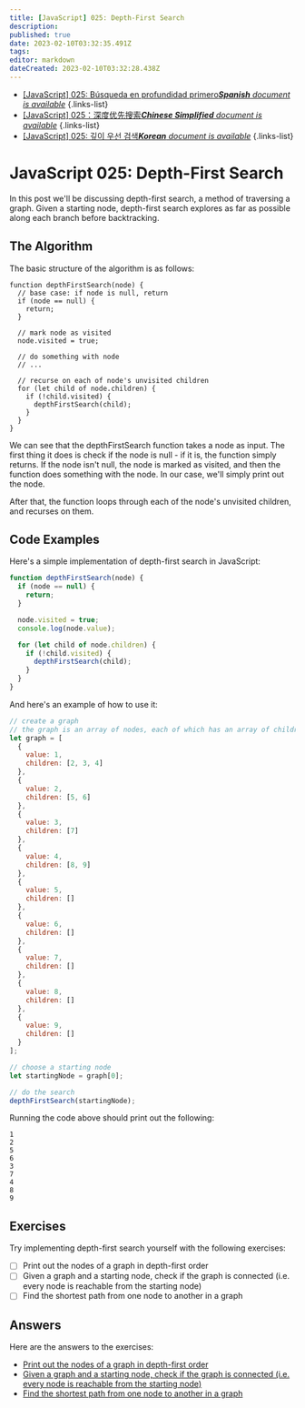 ```yaml
---
title: [JavaScript] 025: Depth-First Search
description: 
published: true
date: 2023-02-10T03:32:35.491Z
tags: 
editor: markdown
dateCreated: 2023-02-10T03:32:28.438Z
---
```


- [[JavaScript] 025: Búsqueda en profundidad primero***Spanish** document is available*](/es/Knowledge-base/Algorithm/javascript-025-depth-first-search)
{.links-list}
- [[JavaScript] 025：深度优先搜索***Chinese Simplified** document is available*](/zh/Knowledge-base/Algorithm/javascript-025-depth-first-search)
{.links-list}
- [[JavaScript] 025: 깊이 우선 검색***Korean** document is available*](/ko/Knowledge-base/Algorithm/javascript-025-depth-first-search)
{.links-list}


# JavaScript 025: Depth-First Search

In this post we'll be discussing depth-first search, a method of traversing a graph. Given a starting node, depth-first search explores as far as possible along each branch before backtracking.

## The Algorithm

The basic structure of the algorithm is as follows:

```
function depthFirstSearch(node) {
  // base case: if node is null, return
  if (node == null) {
    return;
  }

  // mark node as visited
  node.visited = true;

  // do something with node
  // ...

  // recurse on each of node's unvisited children
  for (let child of node.children) {
    if (!child.visited) {
      depthFirstSearch(child);
    }
  }
}
```

We can see that the depthFirstSearch function takes a node as input. The first thing it does is check if the node is null - if it is, the function simply returns. If the node isn't null, the node is marked as visited, and then the function does something with the node. In our case, we'll simply print out the node.

After that, the function loops through each of the node's unvisited children, and recurses on them.

## Code Examples

Here's a simple implementation of depth-first search in JavaScript:

```javascript
function depthFirstSearch(node) {
  if (node == null) {
    return;
  }

  node.visited = true;
  console.log(node.value);

  for (let child of node.children) {
    if (!child.visited) {
      depthFirstSearch(child);
    }
  }
}
```

And here's an example of how to use it:

```javascript
// create a graph
// the graph is an array of nodes, each of which has an array of children
let graph = [
  {
    value: 1,
    children: [2, 3, 4]
  },
  {
    value: 2,
    children: [5, 6]
  },
  {
    value: 3,
    children: [7]
  },
  {
    value: 4,
    children: [8, 9]
  },
  {
    value: 5,
    children: []
  },
  {
    value: 6,
    children: []
  },
  {
    value: 7,
    children: []
  },
  {
    value: 8,
    children: []
  },
  {
    value: 9,
    children: []
  }
];

// choose a starting node
let startingNode = graph[0];

// do the search
depthFirstSearch(startingNode);
```

Running the code above should print out the following:

```
1
2
5
6
3
7
4
8
9
```

## Exercises

Try implementing depth-first search yourself with the following exercises:

- [ ] Print out the nodes of a graph in depth-first order
- [ ] Given a graph and a starting node, check if the graph is connected (i.e. every node is reachable from the starting node)
- [ ] Find the shortest path from one node to another in a graph

## Answers

Here are the answers to the exercises:

- [Print out the nodes of a graph in depth-first order](https://gist.github.com/karan/3d2e8d7feb892e7e88a44e0f4db5d1e6)
- [Given a graph and a starting node, check if the graph is connected (i.e. every node is reachable from the starting node)](https://gist.github.com/karan/aeef6efa0b43e57cdeba9120b18fb307)
- [Find the shortest path from one node to another in a graph](https://gist.github.com/karan/31517b2c6ef92e5231e0f8e9b7b1d094)